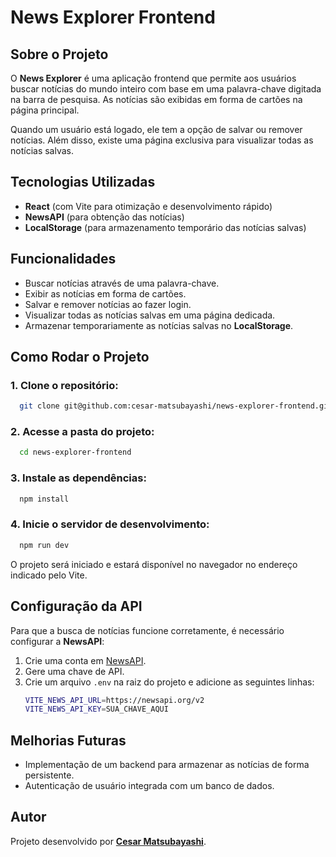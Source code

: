 # News Explorer Frontend

## Sobre o Projeto

O **News Explorer** é uma aplicação frontend que permite aos usuários buscar notícias do mundo inteiro com base em uma palavra-chave digitada na barra de pesquisa. As notícias são exibidas em forma de cartões na página principal.

Quando um usuário está logado, ele tem a opção de salvar ou remover notícias. Além disso, existe uma página exclusiva para visualizar todas as notícias salvas.

## Tecnologias Utilizadas

- **React** (com Vite para otimização e desenvolvimento rápido)
- **NewsAPI** (para obtenção das notícias)
- **LocalStorage** (para armazenamento temporário das notícias salvas)

## Funcionalidades

- Buscar notícias através de uma palavra-chave.
- Exibir as notícias em forma de cartões.
- Salvar e remover notícias ao fazer login.
- Visualizar todas as notícias salvas em uma página dedicada.
- Armazenar temporariamente as notícias salvas no **LocalStorage**.

## Como Rodar o Projeto

### 1. Clone o repositório:

```sh
  git clone git@github.com:cesar-matsubayashi/news-explorer-frontend.git
```

### 2. Acesse a pasta do projeto:

```sh
  cd news-explorer-frontend
```

### 3. Instale as dependências:

```sh
  npm install
```

### 4. Inicie o servidor de desenvolvimento:

```sh
  npm run dev
```

O projeto será iniciado e estará disponível no navegador no endereço indicado pelo Vite.

## Configuração da API

Para que a busca de notícias funcione corretamente, é necessário configurar a **NewsAPI**:

1. Crie uma conta em [NewsAPI](https://newsapi.org/).
2. Gere uma chave de API.
3. Crie um arquivo `.env` na raiz do projeto e adicione as seguintes linhas:
   ```sh
   VITE_NEWS_API_URL=https://newsapi.org/v2
   VITE_NEWS_API_KEY=SUA_CHAVE_AQUI
   ```

## Melhorias Futuras

- Implementação de um backend para armazenar as notícias de forma persistente.
- Autenticação de usuário integrada com um banco de dados.

## Autor

Projeto desenvolvido por **[Cesar Matsubayashi](https://github.com/cesar-matsubayashi)**.
